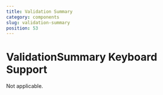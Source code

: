 ```yaml
---
title: Validation Summary
category: components
slug: validation-summary
position: 53
---
```

# ValidationSummary Keyboard Support

Not applicable.
